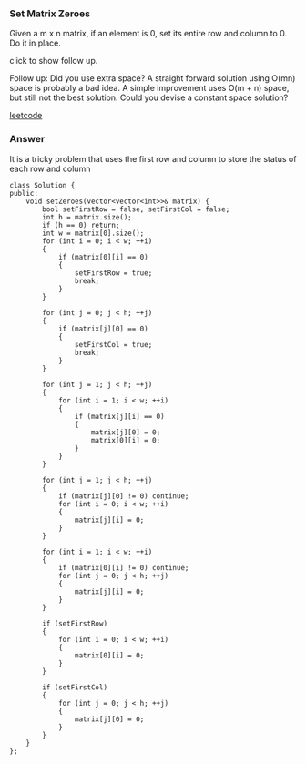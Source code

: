 ### Set Matrix Zeroes
Given a m x n matrix, if an element is 0, set its entire row and column to 0. Do it in place.

click to show follow up.

Follow up:
Did you use extra space?
A straight forward solution using O(mn) space is probably a bad idea.
A simple improvement uses O(m + n) space, but still not the best solution.
Could you devise a constant space solution?



[leetcode](https://leetcode.com/problems/set-matrix-zeroes/description/)

### Answer 
It is a tricky problem that uses the first row and column to store the status of each row and column

	class Solution {
	public:
	    void setZeroes(vector<vector<int>>& matrix) {
	        bool setFirstRow = false, setFirstCol = false;
	        int h = matrix.size(); 
	        if (h == 0) return;
	        int w = matrix[0].size();
	        for (int i = 0; i < w; ++i)
	        {
	            if (matrix[0][i] == 0)
	            {
	                setFirstRow = true;
	                break;
	            }
	        }
	        
	        for (int j = 0; j < h; ++j)
	        {
	            if (matrix[j][0] == 0)
	            {
	                setFirstCol = true;
	                break;
	            }
	        }
	        
	        for (int j = 1; j < h; ++j)
	        {
	            for (int i = 1; i < w; ++i)
	            {
	                if (matrix[j][i] == 0)
	                {
	                    matrix[j][0] = 0;
	                    matrix[0][i] = 0;
	                }
	            }
	        }
	        
	        for (int j = 1; j < h; ++j)
	        {
	            if (matrix[j][0] != 0) continue;
	            for (int i = 0; i < w; ++i)
	            {
	                matrix[j][i] = 0;
	            }
	        }
	        
	        for (int i = 1; i < w; ++i)
	        {
	            if (matrix[0][i] != 0) continue;
	            for (int j = 0; j < h; ++j)
	            {
	                matrix[j][i] = 0;
	            }
	        }
	        
	        if (setFirstRow)
	        {
	            for (int i = 0; i < w; ++i)
	            {
	                matrix[0][i] = 0;
	            }
	        }
	        
	        if (setFirstCol)
	        {
	            for (int j = 0; j < h; ++j)
	            {
	                matrix[j][0] = 0;
	            }
	        }
	    }
	};